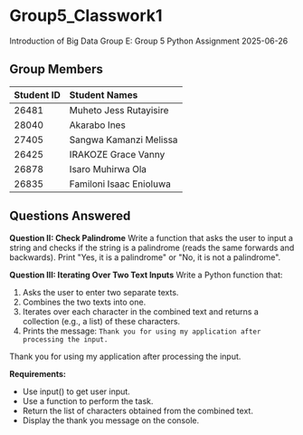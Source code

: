 # Group5_Classwork1
Introduction of Big Data Group E: Group 5 Python Assignment 2025-06-26
## Group Members
| Student ID | Student Names              | 
| :--------- | :------------------------- | 
| 26481    | Muheto Jess Rutayisire   |     
| 28040    | Akarabo Ines             |     
| 27405    | Sangwa Kamanzi Melissa |     
| 26425    | IRAKOZE Grace Vanny      |   
| 26878    | Isaro Muhirwa Ola     |     
| 26835    | Familoni Isaac Enioluwa   | 

## Questions Answered

**Question II: Check Palindrome**
Write a function that asks the user to input a string and checks if the string is a palindrome (reads the same forwards and backwards). Print "Yes, it is a palindrome" or "No, it is not a palindrome".

**Question III: Iterating Over Two Text Inputs**
Write a Python function that:
1.  Asks the user to enter two separate texts.
2.  Combines the two texts into one.
3.  Iterates over each character in the combined text and returns a collection (e.g., a list) of these characters.
4.  Prints the message: `Thank you for using my application after processing the input.`

Thank you for using my application after processing the input.

**Requirements:**
*   Use input() to get user input.
*   Use a function to perform the task.
*   Return the list of characters obtained from the combined text.
*   Display the thank you message on the console.

